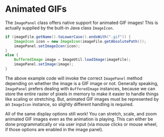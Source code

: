 # Animated GIFs

The `ImagePanel` class offers native support for animated GIF images! This is actually supplied
by the built-in Java class `ImageIcon`.

```java
if (imageFile.getName().toLowerCase().endsWith(".gif")) {
    ImageIcon icon = new ImageIcon(imageFile.getAbsolutePath());
    imagePanel.setImageIcon(icon);
}
else {
    BufferedImage image = ImageUtil.loadImage(imageFile);
    imagePanel.setImage(image);
}
```

The above example code will invoke the correct `ImagePanel` method depending on whether
the image is a GIF image or not. Generally speaking, `ImagePanel` prefers dealing with
`BufferedImage` instances, because we can store the entire raster of pixels in memory
to make it easier to handle things like scaling or stretching. But, animated GIF images
must be represented by an `ImageIcon` instance, so slightly different handling is required.

All of the same display options still work! You can stretch, scale, and zoom animated
GIF images even as the animation is playing. This can either be done programmatically
or via user input (via mouse clicks or mouse wheel, if those options are enabled in the image panel).
